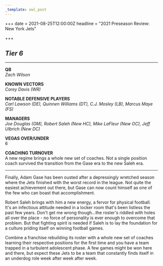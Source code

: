 ```yaml
---
_template: owl_post
---
```



+++
date = 2021-08-25T12:00:00Z
headline = "2021 Preseason Review: New York Jets"

+++
## _Tier 6_

***

**QB**  
_Zach Wilson_

**KNOWN VECTORS**  
_Corey Davis (WR)_

**NOTABLE DEFENSIVE PLAYERS**  
_Carl Lawson (DE), Quinnen Williams (DT), C.J. Mosley (LB), Marcus Maye (FS)_

**MANAGERS**  
_Joe Douglas (GM), Robert Saleh (New HC), Mike LaFleur (New OC), Jeff Ulbrich (New DC)_

**VEGAS OVER/UNDER**  
6

**COACHING TURNOVER**  
A new regime brings a whole new set of coaches. Not a single position coach survived the transition from the Gase era to the new Saleh era.

***

Finally, Adam Gase has been ousted after a depressingly wretched season where the Jets finished with the worst record in the league. Not quite the easiest achievement out there, but Gase can now count himself as one of the few who can boast that accomplishment.

Robert Saleh brings with him a new energy, a fervor for physical football. It's an infectious attitude needed in a locker room that's been listless the past few years. Don't get me wrong though...the roster's riddled with holes all over the place - no force of personality is ever enough to overcome that problem. But that fighting spirit is needed if Saleh is to lay the foundation for a culture priding itself on winning football games.

Combine a franchise rebuilding its roster with a whole new set of coaches learning their respective positions for the first time and you have a team trapped in a turbulent adolescent phase. A few games might be won here and there, but expect these Jets to be a team that constantly finds itself in an underdog role week after week after week.
